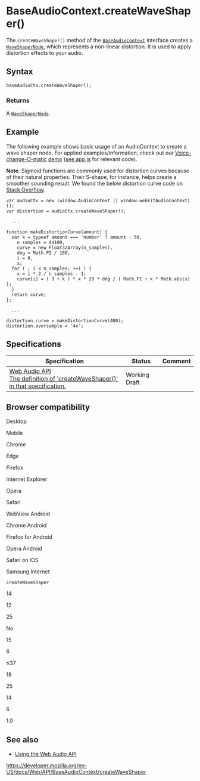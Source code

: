 # BaseAudioContext.createWaveShaper()

The `createWaveShaper()` method of the [`BaseAudioContext`](../baseaudiocontext) interface creates a [`WaveShaperNode`](../waveshapernode), which represents a non-linear distortion. It is used to apply distortion effects to your audio.

## Syntax

    baseAudioCtx.createWaveShaper();

### Returns

A [`WaveShaperNode`](../waveshapernode).

## Example

The following example shows basic usage of an AudioContext to create a wave shaper node. For applied examples/information, check out our [Voice-change-O-matic](https://mdn.github.io/voice-change-o-matic/) [demo](https://mdn.github.io/voice-change-o-matic/) ([see app.js](https://github.com/mdn/voice-change-o-matic/blob/gh-pages/scripts/app.js) for relevant code).

**Note**: Sigmoid functions are commonly used for distortion curves because of their natural properties. Their S-shape, for instance, helps create a smoother sounding result. We found the below distortion curve code on [Stack Overflow](https://stackoverflow.com/questions/22312841/waveshaper-node-in-webaudio-how-to-emulate-distortion).

    var audioCtx = new (window.AudioContext || window.webkitAudioContext)();
    var distortion = audioCtx.createWaveShaper();

      ...

    function makeDistortionCurve(amount) {
      var k = typeof amount === 'number' ? amount : 50,
        n_samples = 44100,
        curve = new Float32Array(n_samples),
        deg = Math.PI / 180,
        i = 0,
        x;
      for ( ; i < n_samples; ++i ) {
        x = i * 2 / n_samples - 1;
        curve[i] = ( 3 + k ) * x * 20 * deg / ( Math.PI + k * Math.abs(x) );
      }
      return curve;
    };

      ...

    distortion.curve = makeDistortionCurve(400);
    distortion.oversample = '4x';

## Specifications

<table><thead><tr class="header"><th>Specification</th><th>Status</th><th>Comment</th></tr></thead><tbody><tr class="odd"><td><a href="https://webaudio.github.io/web-audio-api/#dom-baseaudiocontext-createwaveshaper">Web Audio API<br />
<span class="small">The definition of 'createWaveShaper()' in that specification.</span></a></td><td><span class="spec-wd">Working Draft</span></td><td></td></tr></tbody></table>

## Browser compatibility

Desktop

Mobile

Chrome

Edge

Firefox

Internet Explorer

Opera

Safari

WebView Android

Chrome Android

Firefox for Android

Opera Android

Safari on IOS

Samsung Internet

`createWaveShaper`

14

12

25

No

15

6

≤37

18

25

14

6

1.0

## See also

- [Using the Web Audio API](../web_audio_api/using_web_audio_api)

<a href="https://developer.mozilla.org/en-US/docs/Web/API/BaseAudioContext/createWaveShaper" class="_attribution-link">https://developer.mozilla.org/en-US/docs/Web/API/BaseAudioContext/createWaveShaper</a>
